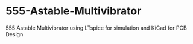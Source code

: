 # 555-Astable-Multivibrator
555 Astable Multivibrator using LTspice for simulation and KiCad for PCB Design
